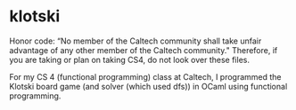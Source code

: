 # klotski

Honor code: “No member of the Caltech community shall take unfair advantage of any other member of the Caltech community." Therefore, if you are taking or plan on taking CS4, do not look over these files.

For my CS 4 (functional programming) class at Caltech, I programmed the Klotski board game (and solver (which used dfs)) in OCaml using functional programming.
